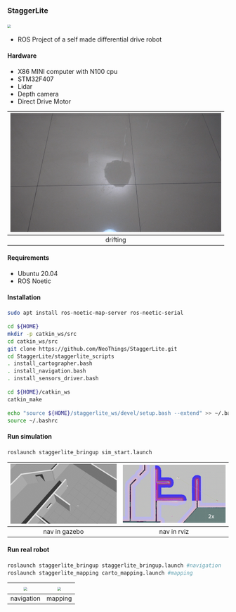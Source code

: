 ### StaggerLite

<img src="media/move_forward.gif" style="zoom: 50%;" />

- ROS Project of a self made differential drive robot

#### Hardware

- X86 MINI computer with N100 cpu
- STM32F407
- Lidar
- Depth camera
- Direct Drive Motor

| <img src="media/drift.gif" style="zoom:50%;" /> |
| :---------------------------------------------: |
|                    drifting                     |

#### Requirements

- Ubuntu 20.04
- ROS Noetic

#### Installation

```bash
sudo apt install ros-noetic-map-server ros-noetic-serial
```

```bash
cd ${HOME}
mkdir -p catkin_ws/src
cd catkin_ws/src
git clone https://github.com/NeoThings/StaggerLite.git
cd StaggerLite/staggerlite_scripts
. install_cartographer.bash
. install_navigation.bash
. install_sensors_driver.bash
```

```bash
cd ${HOME}/catkin_ws
catkin_make
```

```bash
echo "source ${HOME}/staggerlite_ws/devel/setup.bash --extend" >> ~/.bashrc
source ~/.bashrc
```

#### Run simulation

```bash
roslaunch staggerlite_bringup sim_start.launch 
```

| <img src="media/gazebo_nav.gif" style="zoom:50%;" /> | <img src="media/rviz_nav.gif" style="zoom:50%;" /> |
| :--------------------------------------------------: | :------------------------------------------------: |
|                    nav in gazebo                     |                    nav in rviz                     |

#### Run real robot

```bash
roslaunch staggerlite_bringup staggerlite_bringup.launch #navigation
roslaunch staggerlite_mapping carto_mapping.launch #mapping
```

| <img src="media/navigation.gif" style="zoom:50%;" /> | <img src="media/mapping.gif" style="zoom:50%;" /> |
| :--------------------------------------------------: | :-----------------------------------------------: |
|                      navigation                      |                      mapping                      |

